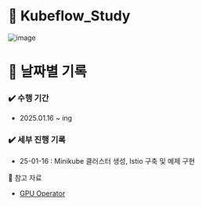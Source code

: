 # 🐳 Kubeflow_Study

![image](https://github.com/user-attachments/assets/5d03e3c4-8a17-4d0a-bf37-c11bb21aa3f1)

# 📅 날짜별 기록<br>

### ✔️ 수행 기간
- 2025.01.16 ~ ing

### ✔️ 세부 진행 기록
- 25-01-16 : Minikube 클러스터 생성, Istio 구축 및 예제 구현

📒 참고 자료<br>

- [GPU Operator](https://heumsi.github.io/blog/posts/setup-gpu-env-in-k8s/)